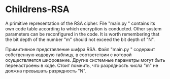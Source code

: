 # Childrens-RSA

A primitive representation of the RSA cipher. File "main.py " contains its own code table according to which encryption is conducted.
Other system parameters can be reconfigured in the code. It is worth remembering that the bit depth of the number "m" should not exceed the bit depth of "N".

Примитивное представление шифра RSA. Файл "main.py " содержит собственную кодовую таблицу, в соответствии с которой осуществляется шифрование.
Другие системные параметры могут быть перенастроены в коде. Стоит помнить, что разрядность числа "m" не должна превышать разрядность "N".
